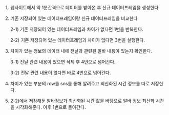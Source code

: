 
1. 웹사이트에서 약 1분간격으로 데이터를 받아온 후 신규 데이터프레임을 생성한다.
    

2. 기존 저장되어 있는 데이터프레임이랑 신규 데이터프레임을 비교한다

   2-1) 기존 저장되어 있는 데이터프레임과 차이가 없다면 1번을 반복한다.

   2-2) 기존 저장되어 있는 데이터프레임과 차이가 없다면 3번을 실행한다.


3. 차이가 있는 정보의 데이터 내에 전날과 관련된 알바 내용이 있는지 확인한다.
    
    3-1) 전날 관련 내용이 있으면 삭제 후 4번으로 넘어간다.

    3-2) 전날 관련 내용이 없다면 바로 4번으로 넘어간다. 


4. 차이가 있는 부분의 row를 sns를 통해 알려주고 최신화된 시간 정보를 따로 저장한다.


5. 2-2)에서 저장해둔 알바정보가 최신화된 시간 값을 바탕으로 알바 정보 최신화 시간을 시각화해준다. 이후 1번으로 돌아간다.